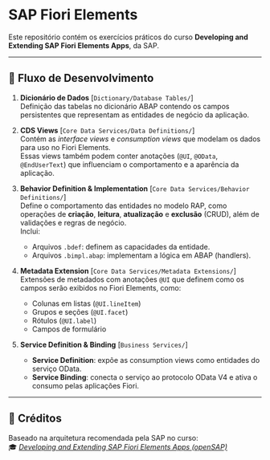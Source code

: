 # SAP Fiori Elements

Este repositório contém os exercícios práticos do curso **Developing and Extending SAP Fiori Elements Apps**, da SAP.

---

## 🚀 Fluxo de Desenvolvimento

1. **Dicionário de Dados** [`Dictionary/Database Tables/`]  
   Definição das tabelas no dicionário ABAP contendo os campos persistentes que representam as entidades de negócio da aplicação.

2. **CDS Views** [`Core Data Services/Data Definitions/`]  
   Contém as *interface views* e *consumption views* que modelam os dados para uso no Fiori Elements.  
   Essas views também podem conter anotações (`@UI`, `@OData`, `@EndUserText`) que influenciam o comportamento e a aparência da aplicação.

3. **Behavior Definition & Implementation** [`Core Data Services/Behavior Definitions/`]  
   Define o comportamento das entidades no modelo RAP, como operações de **criação**, **leitura**, **atualização** e **exclusão** (CRUD), além de validações e regras de negócio.  
   Inclui:
   - Arquivos `.bdef`: definem as capacidades da entidade.
   - Arquivos `.bimpl.abap`: implementam a lógica em ABAP (handlers).

4. **Metadata Extension** [`Core Data Services/Metadata Extensions/`]  
   Extensões de metadados com anotações `@UI` que definem como os campos serão exibidos no Fiori Elements, como:
   - Colunas em listas (`@UI.lineItem`)
   - Grupos e seções (`@UI.facet`)
   - Rótulos (`@UI.label`)
   - Campos de formulário

5. **Service Definition & Binding** [`Business Services/`]  
   - **Service Definition**: expõe as consumption views como entidades do serviço OData.  
   - **Service Binding**: conecta o serviço ao protocolo OData V4 e ativa o consumo pelas aplicações Fiori.

---

## 📌 Créditos

Baseado na arquitetura recomendada pela SAP no curso:  
🎓 *[Developing and Extending SAP Fiori Elements Apps (openSAP)](https://learning.sap.com/courses/developing-and-extending-sap-fiori-elements-apps)*
